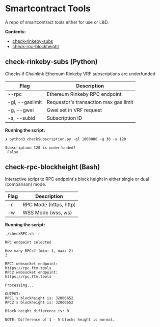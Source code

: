 # Smartcontract Tools

A repo of smartcontract tools either for use or L&D.

**Contents:**

- [check-rinkeby-subs](https://github.com/dangitsdavid/smartcontract-tools#check-rinkeby-subs-python)
- [check-rpc-blockheight](https://github.com/dangitsdavid/smartcontract-tools#check-rpc-blockheight-bash)

## check-rinkeby-subs (Python)

Checks if Chainlink Ethereum Rinkeby VRF subscriptions are underfunded

| Flag            | Description                           |
| --------------- | ------------------------------------- |
| --rpc           | Ethereum Rinkeby RPC endpoint         |
| -gl, --gaslimit | Requestor's transaction max gas limit |
| -g, --gwei      | Gwei set in VRF request               |
| -s, --subid     | Subscription ID                       |

**Running the script:**

```
❯ python3 checkSubscription.py -gl 1000000 -g 30 -s 120

Subscription 120 is underfunded?
 False
```

## check-rpc-blockheight (Bash)

Interactive script to RPC endpoint's block height in either single or dual (comparison) mode.

| Flag | Description            |
| ---- | ---------------------- |
| -r   | RPC Mode (https, http) |
| -w   | WSS Mode (wss, ws)     |

**Running the script:**

```
./checkRPC.sh -r

RPC endpoint selected

How many RPCs? (min: 1, max: 2)
2

RPC1 websocket endpoint:
https://rpc.ftm.tools
RPC2 websocket endpoint:
https://rpc.ftm.tools

Processing...

OUTPUT:
RPC1's blockheight is: 32006652
RPC2's blockheight is: 32006652

Block height difference is: 0

NOTE: Difference of 1 - 5 blocks height is normal.
```
